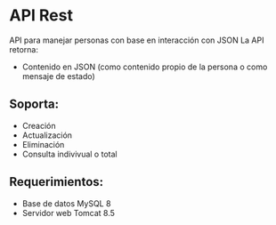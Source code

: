 # API Rest
API para manejar personas con base en interacción con JSON
La API retorna:
- Contenido en JSON (como contenido propio de la persona o como mensaje de estado)
## Soporta:
- Creación
- Actualización
- Eliminación
- Consulta indivivual o total
## Requerimientos:
- Base de datos MySQL 8
- Servidor web Tomcat 8.5
